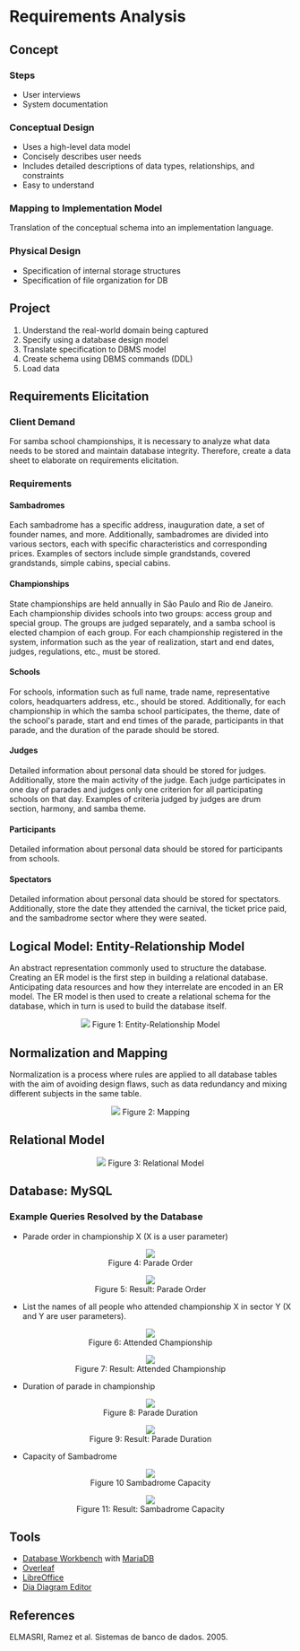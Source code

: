 # Requirements Analysis

## Concept
### Steps
* User interviews
* System documentation

### Conceptual Design
* Uses a high-level data model
* Concisely describes user needs
* Includes detailed descriptions of data types, relationships, and constraints
* Easy to understand

### Mapping to Implementation Model
Translation of the conceptual schema into an implementation language.

### Physical Design
* Specification of internal storage structures
* Specification of file organization for DB

## Project
1. Understand the real-world domain being captured
2. Specify using a database design model
3. Translate specification to DBMS model
4. Create schema using DBMS commands (DDL)
5. Load data

## Requirements Elicitation

### Client Demand
For samba school championships, it is necessary to analyze what data needs to be stored and maintain database integrity. Therefore, create a data sheet to elaborate on requirements elicitation.

### Requirements

#### Sambadromes
Each sambadrome has a specific address, inauguration date, a set of founder names, and more. Additionally, sambadromes are divided into various sectors, each with specific characteristics and corresponding prices. Examples of sectors include simple grandstands, covered grandstands, simple cabins, special cabins.

#### Championships
State championships are held annually in São Paulo and Rio de Janeiro. Each championship divides schools into two groups: access group and special group. The groups are judged separately, and a samba school is elected champion of each group. For each championship registered in the system, information such as the year of realization, start and end dates, judges, regulations, etc., must be stored.

#### Schools
For schools, information such as full name, trade name, representative colors, headquarters address, etc., should be stored. Additionally, for each championship in which the samba school participates, the theme, date of the school's parade, start and end times of the parade, participants in that parade, and the duration of the parade should be stored.

#### Judges
Detailed information about personal data should be stored for judges. Additionally, store the main activity of the judge. Each judge participates in one day of parades and judges only one criterion for all participating schools on that day. Examples of criteria judged by judges are drum section, harmony, and samba theme.

#### Participants
Detailed information about personal data should be stored for participants from schools.

#### Spectators
Detailed information about personal data should be stored for spectators. Additionally, store the date they attended the carnival, the ticket price paid, and the sambadrome sector where they were seated.

## Logical Model: Entity-Relationship Model

An abstract representation commonly used to structure the database. Creating an ER model is the first step in building a relational database. Anticipating data resources and how they interrelate are encoded in an ER model. The ER model is then used to create a relational schema for the database, which in turn is used to build the database itself.

<p align="center">
    <img src="/image/ER.svg">
    Figure 1: Entity-Relationship Model
</p>

## Normalization and Mapping

Normalization is a process where rules are applied to all database tables with the aim of avoiding design flaws, such as data redundancy and mixing different subjects in the same table.

<p align="center">
    <img src="/image/mape.png">
    Figure 2: Mapping
</p>

## Relational Model

<p align="center">
    <img src="/image/diagram.png">
    Figure 3: Relational Model
</p>

## Database: MySQL

### Example Queries Resolved by the Database
* Parade order in championship X (X is a user parameter)

<p align="center">
    <img src="/image/paradeOrde.png"> <br>
    Figure 4: Parade Order
</p>

<p align="center">
    <img src="/image/resultadoOrdemDesfile.png"> <br>
    Figure 5: Result: Parade Order
</p>

* List the names of all people who attended championship X in sector Y (X and Y are user parameters).

<p align="center">
    <img src="/image/championPeople.png"> <br>
    Figure 6: Attended Championship
</p>

<p align="center">
    <img src="/image/resultadoPessoasAssitem.png"> <br>
    Figure 7: Result: Attended Championship
</p>

* Duration of parade in championship

<p align="center"> 
    <img src="/image/paradeTime.png"> <br>
    Figure 8: Parade Duration
</p>

<p align="center">
    <img src="/image/resultadoTempo.png"> <br>
    Figure 9: Result: Parade Duration
</p>

* Capacity of Sambadrome

<p align="center">
    <img src="/image/capacity.png"> <br>
    Figure 10 Sambadrome Capacity
</p>

<p align="center">
    <img src="/image/resultadoCapacidade.png"> <br>
    Figure 11: Result: Sambadrome Capacity
</p>

## Tools
- [Database Workbench](https://mariadb.com/kb/en/database-workbench/) with [MariaDB](https://mariadb.org/download/)
- [Overleaf](https://www.overleaf.com/)
- [LibreOffice](https://www.libreoffice.org/)
- [Dia Diagram Editor](http://dia-installer.de/)

## References
ELMASRI, Ramez et al. Sistemas de banco de dados. 2005.
